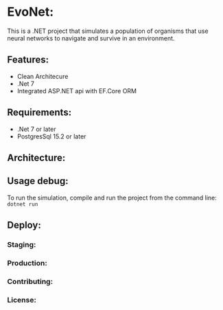 # EvoNet:

This is a .NET project that simulates a population of organisms that use neural networks to navigate and survive in an environment.

## Features:
- Clean Architecure
- .Net 7
- Integrated ASP.NET api with EF.Core ORM

## Requirements:
- .Net 7 or later
- PostgresSql 15.2 or later

## Architecture:

## Usage debug:

To run the simulation, compile and run the project from the command line:
```dotnet run```

## Deploy:

### Staging:

### Production:

### Contributing:


### License:
 
